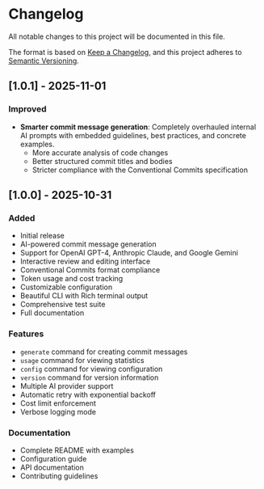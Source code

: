 # Changelog

All notable changes to this project will be documented in this file.

The format is based on [Keep a Changelog](https://keepachangelog.com/en/1.1.0/),
and this project adheres to [Semantic Versioning](https://semver.org/spec/v2.0.0.html).

## [1.0.1] - 2025-11-01

### Improved

- **Smarter commit message generation**: Completely overhauled internal AI prompts with embedded guidelines, best practices, and concrete examples.
  - More accurate analysis of code changes
  - Better structured commit titles and bodies
  - Stricter compliance with the Conventional Commits specification

## [1.0.0] - 2025-10-31

### Added

- Initial release
- AI-powered commit message generation
- Support for OpenAI GPT-4, Anthropic Claude, and Google Gemini
- Interactive review and editing interface
- Conventional Commits format compliance
- Token usage and cost tracking
- Customizable configuration
- Beautiful CLI with Rich terminal output
- Comprehensive test suite
- Full documentation

### Features

- `generate` command for creating commit messages
- `usage` command for viewing statistics
- `config` command for viewing configuration
- `version` command for version information
- Multiple AI provider support
- Automatic retry with exponential backoff
- Cost limit enforcement
- Verbose logging mode

### Documentation

- Complete README with examples
- Configuration guide
- API documentation
- Contributing guidelines

